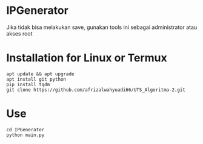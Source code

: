 # IPGenerator
Jika tidak bisa melakukan save, gunakan tools ini sebagai administrator atau akses root

# Installation for Linux or Termux

  ```
  apt update && apt upgrade
  apt install git python
  pip install tqdm
  git clone https://github.com/afrizalwahyuadi66/UTS_Algoritma-2.git
  ```

# Use
  
  ```
  cd IPGenerator
  python main.py
  ```
